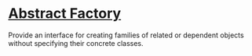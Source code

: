 # [Abstract Factory](https://java-design-patterns.com/patterns/abstract-factory)

Provide an interface for creating families of related or dependent objects without specifying their concrete classes.
